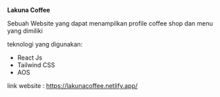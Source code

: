 **Lakuna Coffee**

Sebuah Website yang dapat menampilkan profile coffee shop dan menu yang dimiliki

teknologi yang digunakan:
- React Js
- Tailwind CSS
- AOS

link website : https://lakunacoffee.netlify.app/
